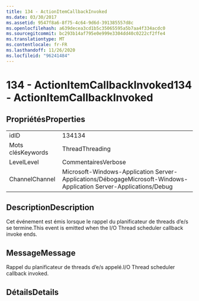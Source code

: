 ```yaml
---
title: 134 - ActionItemCallbackInvoked
ms.date: 03/30/2017
ms.assetid: 9547f8a6-8f75-4c64-9d6d-391385557d8c
ms.openlocfilehash: a639decea3cd1b5c35065595a5b7aa4f334acdc0
ms.sourcegitcommit: bc293b14af795e0e999e3304dd40c0222cf2ffe4
ms.translationtype: MT
ms.contentlocale: fr-FR
ms.lasthandoff: 11/26/2020
ms.locfileid: "96241484"
---
```

# <a name="134---actionitemcallbackinvoked"></a><span data-ttu-id="20cd3-102">134 - ActionItemCallbackInvoked</span><span class="sxs-lookup"><span data-stu-id="20cd3-102">134 - ActionItemCallbackInvoked</span></span>

## <a name="properties"></a><span data-ttu-id="20cd3-103">Propriétés</span><span class="sxs-lookup"><span data-stu-id="20cd3-103">Properties</span></span>  
  
|||  
|-|-|  
|<span data-ttu-id="20cd3-104">id</span><span class="sxs-lookup"><span data-stu-id="20cd3-104">ID</span></span>|<span data-ttu-id="20cd3-105">134</span><span class="sxs-lookup"><span data-stu-id="20cd3-105">134</span></span>|  
|<span data-ttu-id="20cd3-106">Mots clés</span><span class="sxs-lookup"><span data-stu-id="20cd3-106">Keywords</span></span>|<span data-ttu-id="20cd3-107">Thread</span><span class="sxs-lookup"><span data-stu-id="20cd3-107">Threading</span></span>|  
|<span data-ttu-id="20cd3-108">Level</span><span class="sxs-lookup"><span data-stu-id="20cd3-108">Level</span></span>|<span data-ttu-id="20cd3-109">Commentaires</span><span class="sxs-lookup"><span data-stu-id="20cd3-109">Verbose</span></span>|  
|<span data-ttu-id="20cd3-110">Channel</span><span class="sxs-lookup"><span data-stu-id="20cd3-110">Channel</span></span>|<span data-ttu-id="20cd3-111">Microsoft-Windows-Application Server-Applications/Débogage</span><span class="sxs-lookup"><span data-stu-id="20cd3-111">Microsoft-Windows-Application Server-Applications/Debug</span></span>|  
  
## <a name="description"></a><span data-ttu-id="20cd3-112">Description</span><span class="sxs-lookup"><span data-stu-id="20cd3-112">Description</span></span>  

 <span data-ttu-id="20cd3-113">Cet événement est émis lorsque le rappel du planificateur de threads d’e/s se termine.</span><span class="sxs-lookup"><span data-stu-id="20cd3-113">This event is emitted when the I/O Thread scheduler callback invoke ends.</span></span>  
  
## <a name="message"></a><span data-ttu-id="20cd3-114">Message</span><span class="sxs-lookup"><span data-stu-id="20cd3-114">Message</span></span>  

 <span data-ttu-id="20cd3-115">Rappel du planificateur de threads d’e/s appelé.</span><span class="sxs-lookup"><span data-stu-id="20cd3-115">I/O Thread scheduler callback invoked.</span></span>  
  
## <a name="details"></a><span data-ttu-id="20cd3-116">Détails</span><span class="sxs-lookup"><span data-stu-id="20cd3-116">Details</span></span>
